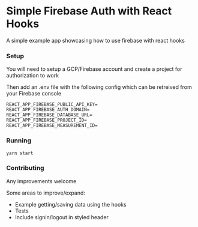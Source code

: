 # Simple Firebase Auth with React Hooks
A simple example app showcasing how to use firebase with react hooks

### Setup
You will need to setup a GCP/Firebase account and create a project for authorization to work

Then add an .env file with the following config which can be retreived from your Firebase console
```
REACT_APP_FIREBASE_PUBLIC_API_KEY=
REACT_APP_FIREBASE_AUTH_DOMAIN=
REACT_APP_FIREBASE_DATABASE_URL=
REACT_APP_FIREBASE_PROJECT_ID=
REACT_APP_FIREBASE_MEASUREMENT_ID=
```

### Running
`yarn start`

### Contributing
Any improvements welcome

Some areas to improve/expand:
 * Example getting/saving data using the hooks
 * Tests
 * Include signin/logout in styled header